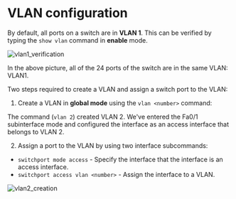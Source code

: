# VLAN configuration

By default, all ports on a switch are in **VLAN 1**.
This can be verified by typing the `show vlan` command in **enable** mode.

<img src="ttps://www.dropbox.com/s/ejl6shipfxydm7u/vlan1.jpg?dl=1" alt="vlan1_verification" class="inline" />

In the above picture, all of the 24 ports of the switch are in the same VLAN: VLAN1.

Two steps required to create a VLAN and assign a switch port to the VLAN:

1. Create a VLAN in **global mode** using the `vlan <number>` command:

The command (`vlan 2`) created VLAN 2.
We've entered the Fa0/1 subinterface mode and configured the interface as an access interface that belongs to VLAN 2.

2. Assign a port to the VLAN by using two interface subcommands:

- `switchport mode access` - Specify the interface that the interface is an access interface.
- `switchport access vlan <number>` - Assign the interface to a VLAN.

<img src="https://www.dropbox.com/s/praytcoi3f3kql8/vlan2_creation.jpg?dl=1" alt="vlan2_creation" class="inline" />
